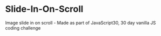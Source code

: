# Slide-In-On-Scroll
Image slide in on scroll - Made as part of JavaScript30, 30 day vanilla JS coding challenge
